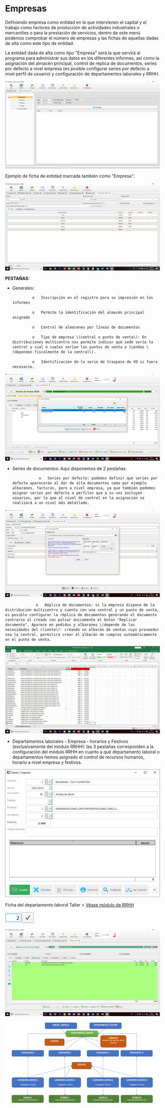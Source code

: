 # Empresas

Definiendo empresa como entidad en la que intervienen el capital y el trabajo como factores de producción de actividades industriales o mercantiles o para la prestación de servicios, dentro de este menú podemos comprobar el número de empresas y las fichas de aquellas dadas de alta como este tipo de entidad.

La entidad dada de alta como tipo "Empresa" será la que servirá al programa para administrar sus datos en los diferentes informes, así como la asignación del almacén principal, control de réplica de documentos, series por defecto a nivel empresa \(es posible configurar series por defecto a nivel perfil de usuario\) y configuración de departamentos laborales y RRHH.

![](../../.gitbook/assets/image%20%28323%29.png)

Ejemplo de ficha de entidad marcada también como "Empresa":

![](../../.gitbook/assets/image%20%2897%29.png)

**PESTAÑAS:**

* Generales: 

               o   Inscripción en el registro para su impresión en los informes

               o   Permite la identificación del almacén principal asignado

               o   Control de almacenes por líneas de documentos

               o   Tipo de empresa \(central o punto de venta\): En distribuciones multicentro nos permite indicar qué sede sería la central y cual o cuales serían los puntos de venta o tiendas \(dependen fiscalmente de la central\).

               o   Identificación de la serie de traspaso de VO si fuera necesario.

![](../../.gitbook/assets/image%20%2896%29.png)

* Series de documentos: Aquí disponemos de 2 pestañas:

                  o   Series por defecto: podemos definir qué series por defecto aparecerán al dar de alta documentos como por ejemplo albaranes, facturas, pero a nivel empresa, ya que también podemos asignar series por defecto a perfiles que a su vez incluyen usuarios, por lo que el nivel de control en la asignación se realizará a un nivel más detallado. 

![](../../.gitbook/assets/image%20%28106%29.png)

                  o   Réplica de documentos: si la empresa dispone de la distribución multicentro y cuenta con una central y un punto de venta, es posible configurar la réplica de documentos generando el documento contrario al creado con pulsar únicamente el botón "Replicar documento". Aparece en pedidos y albaranes \(depende de las necesidades del cliente\): creando un albarán de ventas cuyo proveedor sea la central, permitirá crear el albarán de compras automáticamente en el punto de venta.

![](../../.gitbook/assets/image%20%28335%29.png)

* Departamentos laborales - Empresa - horarios y Festivos \(exclusivamente del módulo RRHH\): las 3 pestañas corresponden a la configuración del módulo RRHH en cuanto a qué departamento laboral o departamentos hemos asignado el control de recursos humanos, horario a nivel empresa y festivos.

![](../../.gitbook/assets/image%20%28325%29.png)

Ficha del departamento laboral Taller &gt; [Véase módulo de RRHH](../recursos-humanos-1/recursos-humanos.md)

![Ficha del departamento laboral \(2-T &amp;gt; Demo-Taller\)](../../.gitbook/assets/image%20%28190%29.png)

![Horarios a nivel empresa - RRHH](../../.gitbook/assets/image%20%28287%29.png)

![Festivos a nivel empresa - RRHH](../../.gitbook/assets/image%20%28305%29.png)





